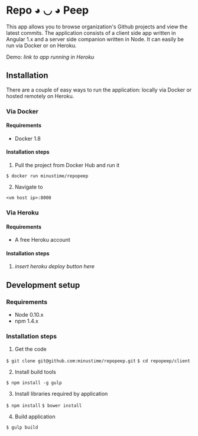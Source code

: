 # Repo ◕ ◡ ◕ Peep 

This app allows you to browse organization's Github projects and view the latest commits. The application consists of a client side app written in Angular 1.x and a server side companion written in Node. It can easily be run via Docker or on Heroku.

Demo: _link to app running in Heroku_

## Installation

There are a couple of easy ways to run the application: locally via Docker or hosted remotely on Heroku.

### Via Docker

#### Requirements 

* Docker 1.8

#### Installation steps

1. Pull the project from Docker Hub and run it

`$ docker run minustime/repopeep`

2. Navigate to 

`<vm host ip>:8000`

### Via Heroku

#### Requirements 

* A free Heroku account

#### Installation steps

1. _insert heroku deploy button here_

## Development setup

### Requirements

* Node 0.10.x
* npm 1.4.x

### Installation steps

1. Get the code

`$ git clone git@github.com:minustime/repopeep.git`
`$ cd repopeep/client`

2. Install build tools

`$ npm install -g gulp`

3. Install libraries required by application

`$ npm install`
`$ bower install`

4. Build application

`$ gulp build`